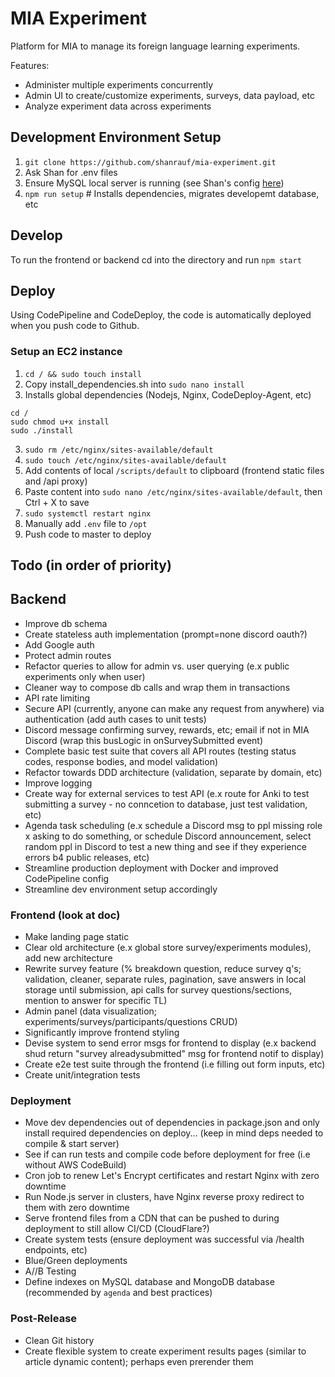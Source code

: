# MIA Experiment

Platform for MIA to manage its foreign language learning experiments.

Features:

- Administer multiple experiments concurrently
- Admin UI to create/customize experiments, surveys, data payload, etc
- Analyze experiment data across experiments

## Development Environment Setup

1. `git clone https://github.com/shanrauf/mia-experiment.git`
2. Ask Shan for .env files
3. Ensure MySQL local server is running (see Shan's config [here](https://gyazo.com/1ea29a7b388c8b86dc9fc6ef9d455423))
4. `npm run setup` # Installs dependencies, migrates developemt database, etc

## Develop

To run the frontend or backend cd into the directory and run `npm start`

## Deploy

Using CodePipeline and CodeDeploy, the code is automatically deployed when you push code to Github.

### Setup an EC2 instance

1. `cd / && sudo touch install`
2. Copy install_dependencies.sh into `sudo nano install`
3. Installs global dependencies (Nodejs, Nginx, CodeDeploy-Agent, etc)

```
cd /
sudo chmod u+x install
sudo ./install
```

3. `sudo rm /etc/nginx/sites-available/default`
4. `sudo touch /etc/nginx/sites-available/default`
5. Add contents of local `/scripts/default` to clipboard (frontend static files and /api proxy)
6. Paste content into `sudo nano /etc/nginx/sites-available/default`, then Ctrl + X to save
7. `sudo systemctl restart nginx`
8. Manually add `.env` file to `/opt`
9. Push code to master to deploy

## Todo (in order of priority)

## Backend

- Improve db schema
- Create stateless auth implementation (prompt=none discord oauth?)
- Add Google auth
- Protect admin routes
- Refactor queries to allow for admin vs. user querying (e.x public experiments only when user)
- Cleaner way to compose db calls and wrap them in transactions
- API rate limiting
- Secure API (currently, anyone can make any request from anywhere) via authentication (add auth cases to unit tests)
- Discord message confirming survey, rewards, etc; email if not in MIA Discord (wrap this busLogic in onSurveySubmitted event)
- Complete basic test suite that covers all API routes (testing status codes, response bodies, and model validation)
- Refactor towards DDD architecture (validation, separate by domain, etc)
- Improve logging
- Create way for external services to test API (e.x route for Anki to test submitting a survey - no conncetion to database, just test validation, etc)
- Agenda task scheduling (e.x schedule a Discord msg to ppl missing role x asking to do something, or schedule Discord announcement, select random ppl in Discord to test a new thing and see if they experience errors b4 public releases, etc)
- Streamline production deployment with Docker and improved CodePipeline config
- Streamline dev environment setup accordingly

### Frontend (look at doc)

- Make landing page static
- Clear old architecture (e.x global store survey/experiments modules), add new architecture
  <!-- - Implement new stateless auth -->
- Rewrite survey feature (% breakdown question, reduce survey q's; validation, cleaner, separate rules, pagination, save answers in local storage until submission, api calls for survey questions/sections, mention to answer for specific TL)
- Admin panel (data visualization; experiments/surveys/participants/questions CRUD)
- Significantly improve frontend styling
- Devise system to send error msgs for frontend to display (e.x backend shud return "survey alreadysubmitted" msg for frontend notif to display)
- Create e2e test suite through the frontend (i.e filling out form inputs, etc)
- Create unit/integration tests

### Deployment

- Move dev dependencies out of dependencies in package.json and only install required dependencies on deploy... (keep in mind deps needed to compile & start server)
- See if can run tests and compile code before deployment for free (i.e without AWS CodeBuild)
- Cron job to renew Let's Encrypt certificates and restart Nginx with zero downtime
- Run Node.js server in clusters, have Nginx reverse proxy redirect to them with zero downtime
- Serve frontend files from a CDN that can be pushed to during deployment to still allow CI/CD (CloudFlare?)
- Create system tests (ensure deployment was successful via /health endpoints, etc)
- Blue/Green deployments
- A//B Testing
- Define indexes on MySQL database and MongoDB database (recommended by `agenda` and best practices)

### Post-Release

- Clean Git history
- Create flexible system to create experiment results pages (similar to article dynamic content); perhaps even prerender them
